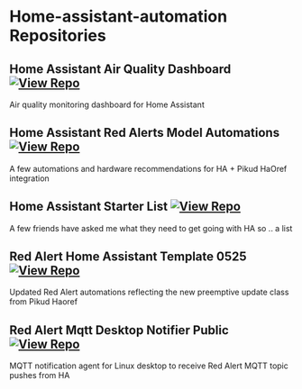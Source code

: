 # Home-assistant-automation Repositories

## Home Assistant Air Quality Dashboard [![View Repo](https://img.shields.io/badge/view-repo-green)](https://github.com/danielrosehill/HA-Air-Quality-Dashboard)
Air quality monitoring dashboard for Home Assistant

## Home Assistant Red Alerts Model Automations [![View Repo](https://img.shields.io/badge/view-repo-green)](https://github.com/danielrosehill/HA-Red-Alerts-Model-Automations)
A few automations and hardware recommendations for HA + Pikud HaOref integration

## Home Assistant Starter List [![View Repo](https://img.shields.io/badge/view-repo-green)](https://github.com/danielrosehill/Home-Assistant-Starter-List)
A few friends have asked me what they need to get going with HA so .. a list

## Red Alert Home Assistant Template 0525 [![View Repo](https://img.shields.io/badge/view-repo-green)](https://github.com/danielrosehill/Red-Alert-HA-Template-0525)
Updated Red Alert automations reflecting the new preemptive update class from Pikud Haoref

## Red Alert Mqtt Desktop Notifier Public [![View Repo](https://img.shields.io/badge/view-repo-green)](https://github.com/danielrosehill/Red-Alert-MQTT-Desktop-Notifier-Public)
MQTT notification agent for Linux desktop to receive Red Alert MQTT topic pushes from HA

